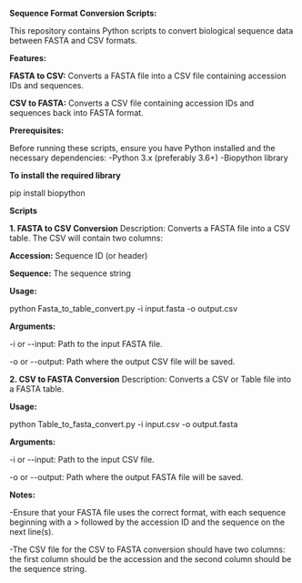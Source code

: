 **Sequence Format Conversion Scripts:**

This repository contains Python scripts to convert biological sequence data between FASTA and CSV formats.

**Features:**

**FASTA to CSV:** Converts a FASTA file into a CSV file containing accession IDs and sequences.

**CSV to FASTA:** Converts a CSV file containing accession IDs and sequences back into FASTA format.

**Prerequisites:**

Before running these scripts, ensure you have Python installed and the necessary dependencies:
-Python 3.x (preferably 3.6+)
-Biopython library

**To install the required library**

pip install biopython

**Scripts**

**1. FASTA to CSV Conversion**
Description: Converts a FASTA file into a CSV table. The CSV will contain two columns:

**Accession:** Sequence ID (or header)

**Sequence:** The sequence string

**Usage:**

python Fasta_to_table_convert.py -i input.fasta -o output.csv


**Arguments:**

-i or --input: Path to the input FASTA file.

-o or --output: Path where the output CSV file will be saved.

**2. CSV to FASTA Conversion**
Description: Converts a CSV or Table file into a FASTA table. 

**Usage:** 

python Table_to_fasta_convert.py -i input.csv -o output.fasta

**Arguments:**

-i or --input: Path to the input CSV file.

-o or --output: Path where the output FASTA file will be saved.

**Notes:**

-Ensure that your FASTA file uses the correct format, with each sequence beginning with a > followed by the accession ID and the sequence on the next line(s).

-The CSV file for the CSV to FASTA conversion should have two columns: the first column should be the accession and the second column should be the sequence string.
